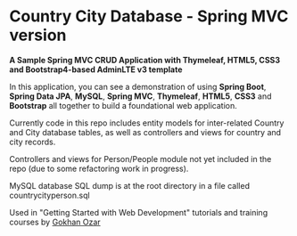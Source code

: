 # Country City Database - Spring MVC version
**A Sample Spring MVC CRUD Application with Thymeleaf, HTML5, CSS3 and Bootstrap4-based AdminLTE v3 template**

In this application, you can see a demonstration of using **Spring Boot**, **Spring Data JPA**, **MySQL**, **Spring MVC**, **Thymeleaf**, **HTML5**, **CSS3** and **Bootstrap** all together to build a foundational web application.

Currently code in this repo includes entity models for inter-related Country and City database tables, as well as controllers and views for country and city records.

Controllers and views for Person/People module not yet included in the repo (due to some refactoring work in progress).

MySQL database SQL dump is at the root directory in a file called countrycityperson.sql

Used in "Getting Started with Web Development" tutorials and training courses by [Gokhan Ozar](https://gokhan.ozar.net "All Systems GO") 
